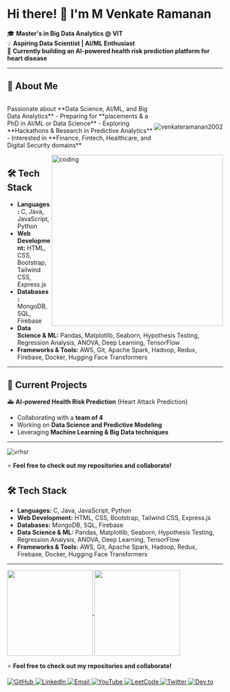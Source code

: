 # Hi there! 👋 I'm M Venkate Ramanan

🎓 **Master's in Big Data Analytics @ VIT**  
💡 **Aspiring Data Scientist | AI/ML Enthusiast**  
🚀 **Currently building an AI-powered health risk prediction platform for heart disease**  

---

<p align="right" width="400" >



## 🔬 About Me

<div style="display: flex; justify-content: space-between; align-items: center;">
  <p style="flex: 1;">Passionate about **Data Science, AI/ML, and Big Data Analytics**  
  - Preparing for **placements & a PhD in AI/ML or Data Science**  
  - Exploring **Hackathons & Research in Predictive Analytics**  
  - Interested in **Finance, Fintech, Healthcare, and Digital Security domains**</p>

  <img src="https://komarev.com/ghpvc/?username=venkateramanan2002&label=Profile%20views&color=0e75b6&style=flat" alt="venkateramanan2002" />
</div>



<img align="right" alt="coding" width="400" src="https://media0.giphy.com/media/v1.Y2lkPTc5MGI3NjExaG5nbnluNXBibGUzdXFyNnFiN3VraDJwbG9xbWxkOHo0ajhncXp4NCZlcD12MV9pbnRlcm5hbF9naWZfYnlfaWQmY3Q9Zw/Y4ak9Ki2GZCbJxAnJD/giphy.gif">






## 🛠 Tech Stack

- **Languages:** C, Java, JavaScript, Python  
- **Web Development:** HTML, CSS, Bootstrap, Tailwind CSS, Express.js  
- **Databases:** MongoDB, SQL, Firebase  
- **Data Science & ML:** Pandas, Matplotlib, Seaborn, Hypothesis Testing, Regression Analysis, ANOVA, Deep Learning, TensorFlow  
- **Frameworks & Tools:** AWS, Git, Apache Spark, Hadoop, Redux, Firebase, Docker, Hugging Face Transformers  

---

## 📌 Current Projects

🚑 **AI-powered Health Risk Prediction** (Heart Attack Prediction)  
  - Collaborating with a **team of 4**  
  - Working on **Data Science and Predictive Modeling**  
  - Leveraging **Machine Learning & Big Data techniques**  


---
<p><img align="center" src="https://github-readme-streak-stats.herokuapp.com/?user=vrhsr&" alt="vrhsr" /></p>


⭐ **Feel free to check out my repositories and collaborate!**



## 🛠 Tech Stack

- **Languages:** C, Java, JavaScript, Python  
- **Web Development:** HTML, CSS, Bootstrap, Tailwind CSS, Express.js  
- **Databases:** MongoDB, SQL, Firebase  
- **Data Science & ML:** Pandas, Matplotlib, Seaborn, Hypothesis Testing, Regression Analysis, ANOVA, Deep Learning, TensorFlow  
- **Frameworks & Tools:** AWS, Git, Apache Spark, Hadoop, Redux, Firebase, Docker, Hugging Face Transformers  

---







<a href="https://github.com/vrhsr/github-readme-stats">
  <img height=200 align="center" src="https://github-readme-stats.vercel.app/api?username=vrhsr" />
</a>
<a href="https://github.com/vrhsr/convoychat">
  <img height=200 align="center" src="https://github-readme-stats.vercel.app/api/top-langs?username=vrhsr&layout=compact&langs_count=8&card_width=320" />
</a>


⭐ **Feel free to check out my repositories and collaborate!**

<p align="left"> <a href="https://github.com/vhrsr" target="_blank"> <img src="https://img.shields.io/badge/GitHub-181717?style=for-the-badge&logo=github&logoColor=white" alt="GitHub"/> </a> <a href="https://linkedin.com/in/vrhsr" target="_blank"> <img src="https://img.shields.io/badge/LinkedIn-0A66C2?style=for-the-badge&logo=linkedin&logoColor=white" alt="LinkedIn"/> </a> <a href="mailto:mvrhsr@gmail.com" target="_blank"> <img src="https://img.shields.io/badge/Email-EA4335?style=for-the-badge&logo=gmail&logoColor=white" alt="Email"/> </a> <a href="https://www.youtube.com/channel/UCGiSfca_q6XRDcj4p67xojg" target="_blank"> <img src="https://img.shields.io/badge/YouTube-FF0000?style=for-the-badge&logo=youtube&logoColor=white" alt="YouTube"/> </a> <a href="https://www.leetcode.com/mvrhsr" target="_blank"> <img src="https://img.shields.io/badge/LeetCode-FFA116?style=for-the-badge&logo=leetcode&logoColor=white" alt="LeetCode"/> </a> <a href="https://twitter.com/yourhandle" target="_blank"> <img src="https://img.shields.io/badge/Twitter-1DA1F2?style=for-the-badge&logo=twitter&logoColor=white" alt="Twitter"/> </a> <a href="https://dev.to/vhrsr" target="_blank"> <img src="https://img.shields.io/badge/Dev.to-0A0A0A?style=for-the-badge&logo=devdotto&logoColor=white" alt="Dev.to"/> </a> </p>
